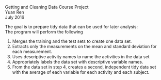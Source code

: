 
Getting and Cleaning Data Course Project							
Yuan Ren											
July 2016											
												
The goal is to prepare tidy data that can be used for later analysis:			
The program will perform the following 							
1. Merges the training and the test sets to create one data set.				
2. Extracts only the measurements on the mean and standard deviation for each measurement.	
3. Uses descriptive activity names to name the activities in the data set			
4. Appropriately labels the data set with descriptive variable names.			
5. From the data set in step 4, creates a second, independent tidy data set with the average 
   of each variable for each activity and each subject.		

